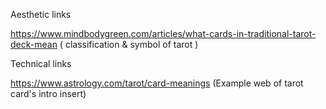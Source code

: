Aesthetic links

https://www.mindbodygreen.com/articles/what-cards-in-traditional-tarot-deck-mean ( classification & symbol of tarot )












Technical links

https://www.astrology.com/tarot/card-meanings  (Example web of tarot card's intro insert)


